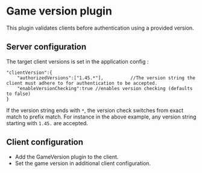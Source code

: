 Game version plugin
===================

This plugin validates clients before authentication using a provided version.


Server configuration
--------------------

The target client versions  is set in the application config :

    "clientVersion":{
        "authorizedVersions":["1.45.*"],          //The version string the client must adhere to for authentication to be accepted.
        "enableVersionChecking":true //enables version checking (defaults to false)
    }

If the version string ends with `*`, the version check switches from exact match to prefix match. For instance in the above example, any version string starting with `1.45.` are accepted. 


Client configuration
--------------------

- Add the GameVersion plugin to the client.
- Set the game version in additional client configuration.
